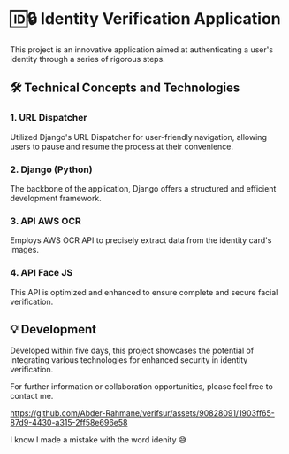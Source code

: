 <!DOCTYPE html>
<html lang="en">
<head>
    <meta charset="UTF-8">
</head>
<body>
    <h1>🆔🔒 Identity Verification Application</h1>
    <p>This project is an innovative application aimed at authenticating a user's identity through a series of rigorous steps.</p>
    <h2>🛠️ Technical Concepts and Technologies</h2>
    <h3>1. URL Dispatcher</h3>
    <p>Utilized Django's URL Dispatcher for user-friendly navigation, allowing users to pause and resume the process at their convenience.</p>
    <h3>2. Django (Python)</h3>
    <p>The backbone of the application, Django offers a structured and efficient development framework.</p>
    <h3>3. API AWS OCR</h3>
    <p>Employs AWS OCR API to precisely extract data from the identity card's images.</p>
    <h3>4. API Face JS</h3>
    <p>This API is optimized and enhanced to ensure complete and secure facial verification.</p>
    <h2>💡 Development</h2>
    <p>Developed within five days, this project showcases the potential of integrating various technologies for enhanced security in identity verification.</p>
    <p>For further information or collaboration opportunities, please feel free to contact me.</p>


https://github.com/Abder-Rahmane/verifsur/assets/90828091/1903ff65-87d9-4430-a315-2ff58e696e58

I know I made a mistake with the word idenity 😅

</body>
</html>
